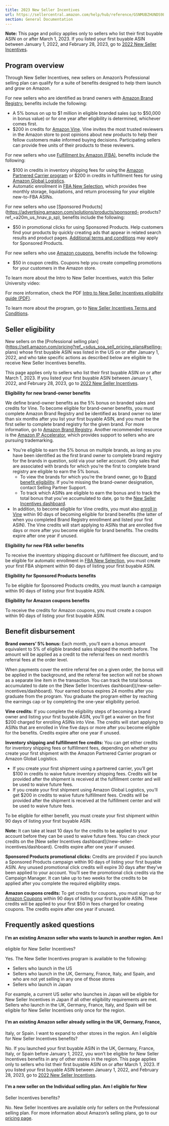 ```yaml
---
title: 2023 New Seller Incentives
url: https://sellercentral.amazon.com/help/hub/reference/GSNMUBZHUNDS9LY3
section: General Documentation
---
```


**Note:** This page and policy applies only to sellers who list their first
buyable ASIN on or after March 1, 2023. If you listed your first buyable ASIN
between January 1, 2022, and February 28, 2023, go to [2022 New Seller
Incentives](/gp/help/GFAKX5SD6RJG4FRS).

## Program overview

Through New Seller Incentives, new sellers on Amazon’s Professional selling
plan can qualify for a suite of benefits designed to help them launch and grow
on Amazon.

For new sellers who are identified as brand owners with [Amazon Brand
Registry](https://brandservices.amazon.com/), benefits include the following:

  * A 5% bonus on up to $1 million in eligible branded sales (up to $50,000 in bonus value) or for one year after eligibility is determined, whichever comes first.
  * $200 in credits for [Amazon Vine](/gp/help/G92T8UV339NZ98TN). Vine invites the most trusted reviewers in the Amazon store to post opinions about new products to help their fellow customers make informed buying decisions. Participating sellers can provide free units of their products to these reviewers.

For new sellers who use [Fulfillment by Amazon
(FBA)](https://sell.amazon.com/fulfillment-by-amazon), benefits include the
following:

  * $100 in credits in inventory shipping fees for using the [Amazon Partnered Carrier program](/gp/help/G201119120) or $200 in credits in fulfillment fees for using [Amazon Global Logistics](/gp/help/G202187670). 
  * Automatic enrollment in [FBA New Selection](/gp/help/GWHQRT98SAZC29VQ), which provides free monthly storage, liquidations, and return processing for your eligible new-to-FBA ASINs.

For new sellers who use [Sponsored
Products](https://advertising.amazon.com/solutions/products/sponsored-
products?ref_=a20m_us_hnav_p_sp), benefits include the following:

  * $50 in promotional clicks for using Sponsored Products. Help customers find your products by quickly creating ads that appear in related search results and product pages. [Additional terms and conditions](https://advertising.amazon.com/legal/terms-conditions/sponsored-products-new-seller-incentives-promotion-2023) may apply for Sponsored Products.

For new sellers who use [Amazon coupons](/gp/help/G202189350), benefits
include the following:

  * $50 in coupon credits. Coupons help you create compelling promotions for your customers in the Amazon store. 

To learn more about the Intro to New Seller Incentives, watch this Seller
University video:

For more information, check the PDF [Intro to New Seller Incentives
eligibility guide
(PDF)](/learn/courses?ref_=su_course_accordion&moduleId=e94503d0-f014-4a50-a861-aacb58b981d1&courseId=0366307b-7a21-413a-b731-02bccfce8fa2&modLanguage=English).

To learn more about the program, go to [New Seller Incentives Terms and
Conditions](/gp/help/GQV2XTTQ5RH7D55J).

## Seller eligibility

New sellers on the [Professional selling
plan](https://sell.amazon.com/pricing?ref_=sdus_soa_sell_pricing_plans#selling-
plans) whose first buyable ASIN was listed in the US on or after January 1,
2022, and who take specific actions as described below are eligible to receive
New Seller Incentives benefits.

This page applies only to sellers who list their first buyable ASIN on or
after March 1, 2023. If you listed your first buyable ASIN between January 1,
2022, and February 28, 2023, go to [2022 New Seller
Incentives](/gp/help/GFAKX5SD6RJG4FRS).

**Eligibility for new brand-owner benefits**

We define brand-owner benefits as the 5% bonus on branded sales and credits
for Vine. To become eligible for brand-owner benefits, you must complete
Amazon Brand Registry and be identified as brand owner no later than six
months after you list your first buyable ASIN, and you must be the first
seller to complete brand registry for the given brand. For more information,
go to [Amazon Brand Registry](https://brandservices.amazon.com/). Another
recommended resource is the [Amazon IP
Accelerator](https://brandservices.amazon.com/ipaccelerator), which provides
support to sellers who are pursuing trademarking.

  * You're eligible to earn the 5% bonus on multiple brands, as long as you have been identified as the first brand owner to complete brand registry for the brands in question, sold via your seller account. Only sales that are associated with brands for which you’re the first to complete brand registry are eligible to earn the 5% bonus.
    * To view the brands for which you’re the brand owner, go to [Brand benefit eligibility](/ap/signin?clientContext=133-4052452-5077640&openid.return_to=https%3A%2F%2Fsellercentral.amazon.com%2Fbrands%2Fbrand-relationships%3Fref%3Dbrnd_vine_bssi_help&openid.identity=http%3A%2F%2Fspecs.openid.net%2Fauth%2F2.0%2Fidentifier_select&openid.assoc_handle=sc_na_amazon_v2&openid.mode=checkid_setup&openid.claimed_id=http%3A%2F%2Fspecs.openid.net%2Fauth%2F2.0%2Fidentifier_select&openid.ns=http%3A%2F%2Fspecs.openid.net%2Fauth%2F2.0&mons_redirect=sign_in&ssoResponse=eyJ6aXAiOiJERUYiLCJlbmMiOiJBMjU2R0NNIiwiYWxnIjoiQTI1NktXIn0.4DjCknSlN9gliV4A8QzX3Rjv8AZ3rNiNvDrhMqHPmcqrFn3IaF8RkA.lQi-pJdMI1JTofj3.fkK70hcxWYvNKeyazNIPCndY4OKlWZr83UedWCUamiYJ5iGweUtdHTU824L-0T_sVhTpLRbFNHZNQBajrLZbstfqvVs_nI7cPi_c7hI4RVBTMaCxUytJX1IAV5l6TG1OmZ9b4NTU1iE1lzhzR9J1vLaBNG0885O64WdwMhdEoWco3U6swHV6J4JpBsfAzhvobKyHfEPBs47rP3SbTLOk11dtOBn1UJfc_nlYG5ZT2VXUZBXowcTrj787nRnNV6FcwOGntYVeGgn8kgaqV8nnpL5eeH-5f3uQeQIJ.FWgUGCdHUT45v59GlCDSjA). If you’re missing the brand-owner designation, contact Selling Partner Support. 
    * To track which ASINs are eligible to earn the bonus and to track the total bonus that you’ve accumulated to date, go to the [New Seller Incentives dashboard](/new-seller-incentives/dashboard). 
  * In addition, to become eligible for Vine credits, you must also [enroll in Vine](/gp/help/GSTY2Q2TD5E84RXJ) within 90 days of becoming eligible for brand benefits (the latter of when you completed Brand Registry enrollment and listed your first ASIN). The Vine credits will start applying to ASINs that are enrolled five days or more after you become eligible for brand benefits. The credits expire after one year if unused.

**Eligibility for new FBA seller benefits**

To receive the inventory shipping discount or fulfillment fee discount, and to
be eligible for automatic enrollment in [FBA New
Selection](/gp/help/GWHQRT98SAZC29VQ), you must create your first FBA shipment
within 90 days of listing your first buyable ASIN.

**Eligibility for Sponsored Products benefits**

To be eligible for Sponsored Products credits, you must launch a campaign
within 90 days of listing your first buyable ASIN.

**Eligibility for Amazon coupons benefits**

To receive the credits for Amazon coupons, you must create a coupon within 90
days of listing your first buyable ASIN.

## Benefit disbursement

**Brand owners’ 5% bonus:** Each month, you’ll earn a bonus amount equivalent
to 5% of eligible branded sales shipped the month before. The amount will be
applied as a credit to the referral fees on next month’s referral fees at the
order level.

When payments cover the entire referral fee on a given order, the bonus will
be applied in the background, and the referral fee section will not be shown
as a separate line item in the transaction. You can track the total bonus
accumulated to date on the [New Seller Incentives dashboard](/new-seller-
incentives/dashboard). Your earned bonus expires 24 months after you graduate
from the program. You graduate the program either by reaching the earnings cap
or by completing the one-year eligibility period.

**Vine credits:** If you complete the eligibility steps of becoming a brand
owner and listing your first buyable ASIN, you'll get a waiver on the first
$200 charged for enrolling ASINs into Vine. The credits will start applying to
ASINs that are enrolled in Vine five days or more after you become eligible
for the benefits. Credits expire after one year if unused.

**Inventory shipping and fulfillment fee credits:** You can get either credits
for inventory shipping fees or fulfillment fees, depending on whether you
create your first shipment with the Amazon Partnered Carrier program or Amazon
Global Logistics.

  * If you create your first shipment using a partnered carrier, you’ll get $100 in credits to waive future inventory shipping fees. Credits will be provided after the shipment is received at the fulfillment center and will be used to waive future fees.
  * If you create your first shipment using Amazon Global Logistics, you’ll get $200 in credits to waive future fulfillment fees. Credits will be provided after the shipment is received at the fulfillment center and will be used to waive future fees.

To be eligible for either benefit, you must create your first shipment within
90 days of listing your first buyable ASIN.

**Note:** It can take at least 10 days for the credits to be applied to your
account before they can be used to waive future fees. You can check your
credits on the [New seller Incentives dashboard](/new-seller-
incentives/dashboard). Credits expire after one year if unused.

**Sponsored Products promotional clicks:** Credits are provided if you launch
a Sponsored Products campaign within 90 days of listing your first buyable
ASIN. Any unused promotional click credits will expire 30 days after they’ve
been applied to your account. You’ll see the promotional click credits via the
Campaign Manager. It can take up to two weeks for the credits to be applied
after you complete the required eligibility steps.

**Amazon coupons credits:** To get credits for coupons, you must sign up for
[Amazon Coupons](/gp/help/G202189350) within 90 days of listing your first
buyable ASIN. These credits will be applied to your first $50 in fees charged
for creating coupons. The credits expire after one year if unused.

## Frequently asked questions

#### I’m an existing Amazon seller who wants to launch in another region. Am I
eligible for New Seller Incentives?

Yes. The New Seller Incentives program is available to the following:

  * Sellers who launch in the US 
  * Sellers who launch in the UK, Germany, France, Italy, and Spain, and who are not yet selling in any one of those stores 
  * Sellers who launch in Japan

For example, a current US seller who launches in Japan will be eligible for
New Seller Incentives in Japan if all other eligibility requirements are met.
Sellers who launch in the UK, Germany, France, Italy, and Spain will be
eligible for New Seller Incentives only once for the region.

#### I’m an existing Amazon seller already selling in the UK, Germany, France,
Italy, or Spain. I want to expand to other stores in the region. Am I eligible
for New Seller Incentives benefits?

No. If you launched your first buyable ASIN in the UK, Germany, France, Italy,
or Spain before January 1, 2022, you won’t be eligible for New Seller
Incentives benefits in any of other stores in the region. This page applies
only to sellers who list their first buyable ASIN on or after March 1, 2023.
If you listed your first buyable ASIN between January 1, 2022, and February
28, 2023, go to [2022 New Seller Incentives](/gp/help/GFAKX5SD6RJG4FRS).

#### I’m a new seller on the Individual selling plan. Am I eligible for New
Seller Incentives benefits?

No. New Seller Incentives are available only for sellers on the Professional
selling plan. For more information about Amazon’s selling plans, go to our
[pricing page](https://sell.amazon.com/pricing).

